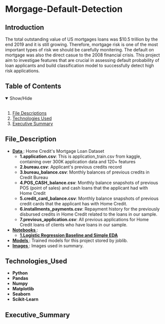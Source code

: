 # Morgage-Default-Detection

## Introduction
The total outstanding value of US mortgages loans was $10.5 trillion by the end 2019 and it is still growing. Therefore, mortgage risk is one of the most important types of risk we should be carefully monitering. The default on mortgage was also the direct casue to the 2008 financial crisis. This project aim to investigae features that are crucial in assessing default probability of loan applicants and build classification model to successfully detect high risk applications.

## Table of Contents
<details open>
<summary>Show/Hide</summary>
<br>

1. [ File Descriptions ](#File_Description)
2. [ Technologies Used ](#Technologies_Used)    
3. [ Executive Summary ](#Executive_Summary)
</details>

## File_Description
* <strong>[ Data ](https://www.kaggle.com/c/home-credit-default-risk/data)</strong>: Home Credit's Mortgage Loan Dataset
   * <strong>1.application.csv</strong>: This is application_train.csv from kaggle, containing over 300K application data and 120+ features
   * <strong>2.bureau.csv</strong>: Applicant's previous credits record
   * <strong>3.bureau_balance.csv</strong>: Monthly balances of previous credits in Credit Bureau
   * <strong>4.POS_CASH_balance.csv</strong>: Monthly balance snapshots of previous POS (point of sales) and cash loans that the applicant had with Home Credit 
   * <strong>5.credit_card_balance.csv</strong>: Monthly balance snapshots of previous credit cards that the applicant has with Home Credit.
   * <strong>6.installments_payments.csv</strong>: Repayment history for the previously disbursed credits in Home Credit related to the loans in our sample.
   * <strong>7.previous_application.csv</strong>: All previous applications for Home Credit loans of clients who have loans in our sample.
* <strong>[ Notebooks ](https://www.kaggle.com/c/home-credit-default-risk/data)</strong>:
   * <strong>[1.Logistic Regression Baseline and Simple EDA ](https://github.com/garyjxgong/Morgage-Default-Detection/blob/master/1.%20Logistic%20Regression%20BaseLine.ipynb)</strong>
* <strong>[ Models ](https://github.com/garyjxgong/Morgage-Default-Detection/tree/master/Models)</strong>: Trained models for this project stored by joblib.
* <strong>[ Images ](https://github.com/garyjxgong/Morgage-Default-Detection/tree/master/Images)</strong>: Images used in summary.

## Technologies_Used
* <strong>Python</strong>
* <strong>Pandas</strong>
* <strong>Numpy</strong>
* <strong>Matplotlib</strong>
* <strong>Seaborn</strong>
* <strong>Scikit-Learn</strong>

## Executive_Summary

